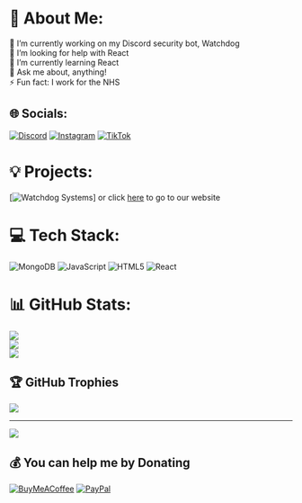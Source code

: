 # 💫 About Me:
🔭 I’m currently working on my Discord security bot, Watchdog<br>🤝 I’m looking for help with React<br>🌱 I’m currently learning React<br>💬 Ask me about, anything!<br>⚡ Fun fact: I work for the NHS


## 🌐 Socials:
[![Discord](https://img.shields.io/badge/Discord-%237289DA.svg?logo=discord&logoColor=white)](https://discord.gg/8gd7kpNusX) [![Instagram](https://img.shields.io/badge/Instagram-%23E4405F.svg?logo=Instagram&logoColor=white)](https://instagram.com/05_JDB) [![TikTok](https://img.shields.io/badge/TikTok-%23000000.svg?logo=TikTok&logoColor=white)](https://tiktok.com/@05_JDB) 

# 💡 Projects:

[![Watchdog Systems](https://www.behance.net/gallery/209878505/Advanced-Security-Discord-Bot)] or click [here](https://watchdogsystems.xyz) to go to our website

# 💻 Tech Stack:
![MongoDB](https://img.shields.io/badge/MongoDB-%234ea94b.svg?style=for-the-badge&logo=mongodb&logoColor=white) ![JavaScript](https://img.shields.io/badge/javascript-%23323330.svg?style=for-the-badge&logo=javascript&logoColor=%23F7DF1E) ![HTML5](https://img.shields.io/badge/html5-%23E34F26.svg?style=for-the-badge&logo=html5&logoColor=white) ![React](https://img.shields.io/badge/react-%2320232a.svg?style=for-the-badge&logo=react&logoColor=%2361DAFB)
# 📊 GitHub Stats:
![](https://github-readme-stats.vercel.app/api?username=JBecconsall&theme=dark&hide_border=false&include_all_commits=false&count_private=true)<br/>
![](https://github-readme-streak-stats.herokuapp.com/?user=JBecconsall&theme=dark&hide_border=false)<br/>
![](https://github-readme-stats.vercel.app/api/top-langs/?username=JBecconsall&theme=dark&hide_border=false&include_all_commits=false&count_private=true&layout=compact)

## 🏆 GitHub Trophies
![](https://github-profile-trophy.vercel.app/?username=JBecconsall&theme=dracula&no-frame=false&no-bg=true&margin-w=4)

---
[![](https://visitcount.itsvg.in/api?id=JBecconsall&icon=0&color=1)](https://visitcount.itsvg.in)

  ## 💰 You can help me by Donating
  [![BuyMeACoffee](https://img.shields.io/badge/Buy%20Me%20a%20Coffee-ffdd00?style=for-the-badge&logo=buy-me-a-coffee&logoColor=black)](https://buymeacoffee.com/ignJosh) [![PayPal](https://img.shields.io/badge/PayPal-00457C?style=for-the-badge&logo=paypal&logoColor=white)](https://paypal.me/joshbecconsall4) 

  
<!-- Proudly created with GPRM ( https://gprm.itsvg.in ) -->
